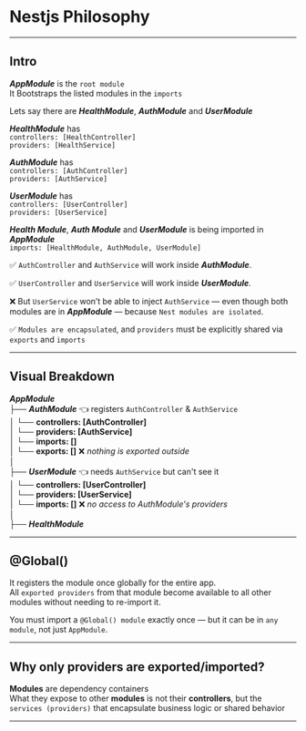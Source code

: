 # Nestjs Philosophy

---

## Intro

**_AppModule_** is the `root module`<br>
It Bootstraps the listed modules in the `imports`

Lets say there are **_HealthModule_**, **_AuthModule_** and **_UserModule_**

**_HealthModule_** has<br>
`controllers: [HealthController]`<br>
`providers: [HealthService]`

**_AuthModule_** has<br>
`controllers: [AuthController]`<br>
`providers: [AuthService]`

**_UserModule_** has<br>
`controllers: [UserController]`<br>
`providers: [UserService]`

**_Health Module_**, **_Auth Module_** and **_UserModule_** is being imported in **_AppModule_**<br>
`imports: [HealthModule, AuthModule, UserModule]`

✅ `AuthController` and `AuthService` will work inside **_AuthModule_**.

✅ `UserController` and `UserService` will work inside **_UserModule_**.

❌ But `UserService` won’t be able to inject `AuthService` — even though both modules are in **_AppModule_** — because `Nest modules are isolated`.

✅ `Modules are encapsulated`, and `providers` must be explicitly shared via `exports` and `imports`

---

## Visual Breakdown

**_AppModule_**<br>
├── **_AuthModule_** 👈 registers `AuthController` & `AuthService`<br>
│ └── **controllers: [AuthController]**<br>
│ └── **providers: [AuthService]**<br>
│ └── **imports: []**<br>
│ └── **exports: []** ❌ _nothing is exported outside_<br>
│<br>
├── **_UserModule_** 👈 needs `AuthService` but can't see it<br>
│ └── **controllers: [UserController]**<br>
│ └── **providers: [UserService]**<br>
│ └── **imports: []** ❌ _no access to AuthModule's providers_<br>
│<br>
├── **_HealthModule_**

---

## @Global()

It registers the module once globally for the entire app.<br>
All `exported providers` from that module become available to all other modules without needing to re-import it.

You must import a `@Global() module` exactly once — but it can be in `any module`, not just `AppModule`.

---

## Why only providers are exported/imported?

**Modules** are dependency containers<br>
What they expose to other **modules** is not their **controllers**, but the `services (providers)` that encapsulate business logic or shared behavior

---
